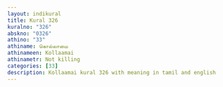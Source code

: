 ```yaml
---
layout: indikural
title: Kural 326
kuralno: "326"
abskno: "0326"
athino: "33"
athiname: கொல்லாமை
athinameen: Kollaamai
athinametr: Not killing
categories: [33]
description: Kollaamai kural 326 with meaning in tamil and english 
---
```


